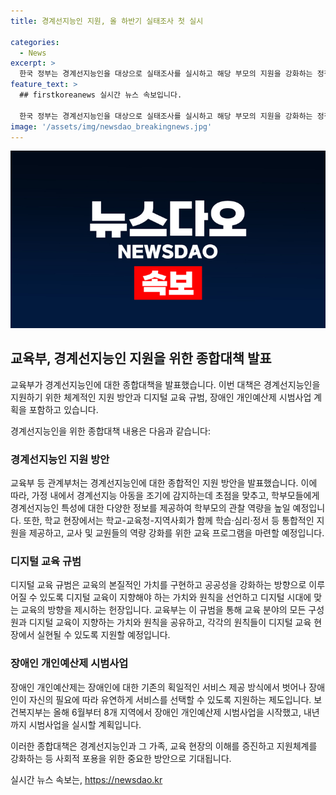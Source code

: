 ```yaml
---
title: 경계선지능인 지원, 올 하반기 실태조사 첫 실시

categories:
  - News
excerpt: >
  한국 정부는 경계선지능인을 대상으로 실태조사를 실시하고 해당 부모의 지원을 강화하는 정책을 발표했다. 경계선지능인에 대한 종합대책으로, 초등학교부터 성인까지 생애주기별 맞춤형 지원을 제공할 예정이다. 또한 디지털 교육 규범 수립과 장애인 개인예산제 시범사업 등도 발표되었다. 각종 지원사업이 유기적으로 연계되고 교육 분야의 디지털 교육을 강화하기 위한 노력도 이어지고 있다. (출처: 정책브리핑 www.korea.kr)
feature_text: >
  ## firstkoreanews 실시간 뉴스 속보입니다.

  한국 정부는 경계선지능인을 대상으로 실태조사를 실시하고 해당 부모의 지원을 강화하는 정책을 발표했다. 경계선지능인에 대한 종합대책으로, 초등학교부터 성인까지 생애주기별 맞춤형 지원을 제공할 예정이다. 또한 디지털 교육 규범 수립과 장애인 개인예산제 시범사업 등도 발표되었다. 각종 지원사업이 유기적으로 연계되고 교육 분야의 디지털 교육을 강화하기 위한 노력도 이어지고 있다. (출처: 정책브리핑 www.korea.kr)
image: '/assets/img/newsdao_breakingnews.jpg'
---
```


<p><img src="/assets/img/newsdao_breakingnews.jpg" alt="firstkoreanews 속보" /></p>

<h2 data-ke-size="size26">교육부, 경계선지능인 지원을 위한 종합대책 발표</h2>

<p>교육부가 경계선지능인에 대한 종합대책을 발표했습니다. 이번 대책은 경계선지능인을 지원하기 위한 체계적인 지원 방안과 디지털 교육 규범, 장애인 개인예산제 시범사업 계획을 포함하고 있습니다.</p>

<p data-ke-size="size16">경계선지능인을 위한 종합대책 내용은 다음과 같습니다:</p>

<h3>경계선지능인 지원 방안</h3>

<p>교육부 등 관계부처는 경계선지능인에 대한 종합적인 지원 방안을 발표했습니다. 이에 따라, 가정 내에서 경계선지능 아동을 조기에 감지하는데 초점을 맞추고, 학부모들에게 경계선지능인 특성에 대한 다양한 정보를 제공하여 학부모의 관찰 역량을 높일 예정입니다. 또한, 학교 현장에서는 학교-교육청-지역사회가 함께 학습·심리·정서 등 통합적인 지원을 제공하고, 교사 및 교원들의 역량 강화를 위한 교육 프로그램을 마련할 예정입니다.</p>

<h3>디지털 교육 규범</h3>

<p>디지털 교육 규범은 교육의 본질적인 가치를 구현하고 공공성을 강화하는 방향으로 이루어질 수 있도록 디지털 교육이 지향해야 하는 가치와 원칙을 선언하고 디지털 시대에 맞는 교육의 방향을 제시하는 헌장입니다. 교육부는 이 규범을 통해 교육 분야의 모든 구성원과 디지털 교육이 지향하는 가치와 원칙을 공유하고, 각각의 원칙들이 디지털 교육 현장에서 실현될 수 있도록 지원할 예정입니다.</p>

<h3>장애인 개인예산제 시범사업</h3>

<p>장애인 개인예산제는 장애인에 대한 기존의 획일적인 서비스 제공 방식에서 벗어나 장애인이 자신의 필요에 따라 유연하게 서비스를 선택할 수 있도록 지원하는 제도입니다. 보건복지부는 올해 6월부터 8개 지역에서 장애인 개인예산제 시범사업을 시작했고, 내년까지 시범사업을 실시할 계획입니다.</p>

<p>이러한 종합대책은 경계선지능인과 그 가족, 교육 현장의 이해를 증진하고 지원체계를 강화하는 등 사회적 포용을 위한 중요한 방안으로 기대됩니다.</p>
실시간 뉴스 속보는, <a href="https://newsdao.kr" rel="dofollow">https://newsdao.kr</a>


